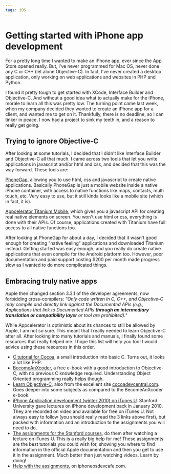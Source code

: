 ```yaml
---
tags: iOS
---
```


# Getting started with iPhone app development
For a pretty long time I wanted to make an iPhone app, ever since the App Store opened really. But, I've never programmed for Mac OS, never done any C or C++ (let alone Objective-C). In fact, I've never created a desktop application, only working on web applications and websites in PHP and Python.

I found it pretty tough to get started with XCode, Interface Builder and Objective-C. And without a good idea what to actually make for the iPhone, morale to learn all this was pretty low. The turning point came last week, when my company decided they wanted to create an iPhone app for a client, and wanted me to get on it. Thankfully, there is no deadline, so I can tinker in peace. I now had a project to sink my teeth in, and a reason to really get going.

## Trying to ignore Objective-C

After looking at some tutorials, I decided that I didn't like Interface Builder and Objective-C all that much. I came across two tools that let you write applications in javascript and/or html and css, and decided that this was the way forward. These tools are:

[PhoneGap](http://www.phonegap.com/), allowing you to use html, css and javascript to create native applications. Basically PhoneGap is just a mobile website inside a native iPhone container, with access to native functions like maps, contacts, multi touch, etc. Very easy to use, but it still kinda looks like a mobile site (which in fact, it is).

[Appcelerator Titanium Mobile](http://www.appcelerator.com/), which gives you a javascript API for creating real native elements on screen. You won't use html or css, everything is done with their APIs. Of course, applications created with Titanium have full access to all native functions too.

After looking at PhoneGap for about a day, I decided that it wasn't good enough for creating "native feeling" applications and downloaded Titanium instead. Getting started was easy enough, and you really do create native applications that even compile for the Android platform too. However, poor documentation and paid support costing $200 per month made progress slow as I wanted to do more complicated things.

## Embracing truly native apps

Apple then changed section 3.3.1 of the developer agreements, now forbidding cross-compilers: _"Only code written in C, C++, and Objective-C may compile and directly link against the Documented APIs (e.g., Applications that link to Documented APIs **through an intermediary translation or compatibility layer** or tool are prohibited)."_

While Appcelerator is optimistic about its chances to still be allowed by Apple, I am not so sure. This meant that I really needed to learn Objective-C after all. After looking into many tutorials and manuals, I finally found some resources that really helped me. I hope this list will help you too! I would advice using these resources in this order.

* [C tutorial for Cocoa](http://cocoadevcentral.com/articles/000081.php), a small introduction into basic C. Turns out, it looks a lot like PHP.
* [BecomeAnXcoder](http://www.cocoalab.com/?q=node/5), a free e-book with a good introduction to Objective-C, with no previous C knowledge required. Understanding Object Oriented programming really helps though.
* [Learn Objective-C](http://cocoadevcentral.com/d/learn_objectivec), also from the excellent site [cocoadevcentral.com](http://cocoadevcentral.com/). Goes deeper into some subjects as compared to the BecomeAnXcoder e-book.
* [iPhone Application development (winter 2010) on iTunes U](http://deimos3.apple.com/WebObjects/Core.woa/Browse/itunes.stanford.edu.3124430053). Stanford University gave lectures on iPhone development back in January 2010. They are recorded on video and available for free on iTunes U. Not always easy to follow (you should really read the 3 links above first), but packed with information and an introduction to the assignments you will need to do.
* [The assignments for the Stanford courses](http://www.stanford.edu/class/cs193p/cgi-bin/drupal/downloads-2010-winter), do them after watching a lecture on iTunes U. This is a really big help for me! These assignments are the best tutorials you could wish for, showing you where to find information in the official Apple documentation and then you get to use it in the assignment. Much better than just watching videos. Learn by doing!
* [Help with the assignments](http://www.iphoneosdevcafe.com/category/cs193p-winter-2010/), on iphoneosdevcafe.com.
